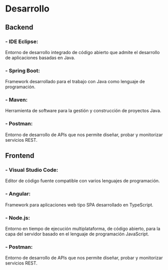 # Desarrollo

## Backend

### - IDE Eclipse:
Entorno de desarrollo integrado de código abierto que admite el desarrollo de aplicaciones basadas en Java.

### - Spring Boot: 
Framework desarrollado para el trabajo con Java como lenguaje de programación.

### - Maven: 
Herramienta de software para la gestión y construcción de proyectos Java.

### - Postman: 
Entorno de desarrollo de APIs que nos permite diseñar, probar y monitorizar servicios REST.

## Frontend

### - Visual Studio Code: 
Editor de código fuente compatible con varios lenguajes de programación.

### - Angular: 
Framework para aplicaciones web tipo SPA desarrollado en TypeScript.

### - Node.js: 
Entorno en tiempo de ejecución multiplataforma, de código abierto, para la capa del servidor basado en el lenguaje de programación JavaScript.

### - Postman: 
Entorno de desarrollo de APIs que nos permite diseñar, probar y monitorizar servicios REST.
